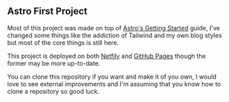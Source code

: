 ## Astro First Project

Most of this project was made on top of [Astro's Getting Started](https://docs.astro.build/en/getting-started/) guide, I've changed some things like the addiction of Tailwind and my own blog styles but most of the core things is still here.

This project is deployed on both [Netfily](https://astro-pilot.netlify.app/) and [GitHub Pages](https://reinaldorm.github.io/astro-pages/) though the former may be more up-to-date.

You can clone this repository if you want and make it of you own, I would love to see external improvements and I'm assuming that you know how to clone a repository so good luck.
